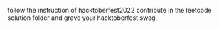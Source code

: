 follow the instruction of hacktoberfest2022
contribute in the leetcode solution folder 
and grave your hacktoberfest swag.
